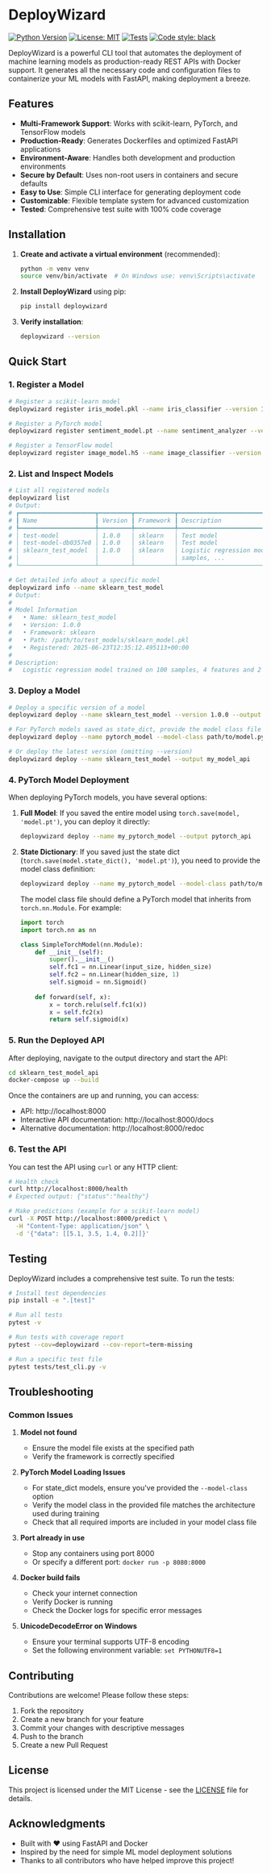 # DeployWizard

[![Python Version](https://img.shields.io/badge/python-3.9%2B-blue.svg)](https://www.python.org/downloads/)
[![License: MIT](https://img.shields.io/badge/License-MIT-yellow.svg)](https://opensource.org/licenses/MIT)
[![Tests](https://github.com/hemantsirsat/deploywizard/actions/workflows/tests.yml/badge.svg)](https://github.com/hemantsirsat/deploywizard/actions/workflows/tests.yml)
[![Code style: black](https://img.shields.io/badge/code%20style-black-000000.svg)](https://github.com/psf/black)

DeployWizard is a powerful CLI tool that automates the deployment of machine learning models as production-ready REST APIs with Docker support. It generates all the necessary code and configuration files to containerize your ML models with FastAPI, making deployment a breeze.

## Features

- **Multi-Framework Support**: Works with scikit-learn, PyTorch, and TensorFlow models
- **Production-Ready**: Generates Dockerfiles and optimized FastAPI applications
- **Environment-Aware**: Handles both development and production environments
- **Secure by Default**: Uses non-root users in containers and secure defaults
- **Easy to Use**: Simple CLI interface for generating deployment code
- **Customizable**: Flexible template system for advanced customization
- **Tested**: Comprehensive test suite with 100% code coverage

## Installation

1. **Create and activate a virtual environment** (recommended):
   ```bash
   python -m venv venv
   source venv/bin/activate  # On Windows use: venv\Scripts\activate
   ```

2. **Install DeployWizard** using pip:
   ```bash
   pip install deploywizard
   ```

3. **Verify installation**:
   ```bash
   deploywizard --version
   ```

## Quick Start

### 1. Register a Model

```bash
# Register a scikit-learn model
deploywizard register iris_model.pkl --name iris_classifier --version 1.0.0 --framework sklearn --description "Iris classifier with 95% accuracy"

# Register a PyTorch model
deploywizard register sentiment_model.pt --name sentiment_analyzer --version 2.1.0 --framework pytorch --description "BERT-based sentiment analysis"

# Register a TensorFlow model
deploywizard register image_model.h5 --name image_classifier --version 3.0.0 --framework tensorflow --description "CNN for image classification"
```

### 2. List and Inspect Models

```bash
# List all registered models
deploywizard list
# Output:
# ┏━━━━━━━━━━━━━━━━━━━━━┳━━━━━━━━━┳━━━━━━━━━━━┳━━━━━━━━━━━━━━━━━━━━━━━━━━━━━━━━━━━━━━━━━━━━━━━━━━┳━━━━━━━━━━━━━━━┓
# ┃ Name                ┃ Version ┃ Framework ┃ Description                                      ┃ Registered At ┃
# ┡━━━━━━━━━━━━━━━━━━━━━╇━━━━━━━━━╇━━━━━━━━━━━╇━━━━━━━━━━━━━━━━━━━━━━━━━━━━━━━━━━━━━━━━━━━━━━━━━━╇━━━━━━━━━━━━━━━┩
# │ test-model          │ 1.0.0   │ sklearn   │ Test model                                       │ 2025-06-23    │
# │ test-model-db0357e8 │ 1.0.0   │ sklearn   │ Test model                                       │ 2025-06-23    │
# │ sklearn_test_model  │ 1.0.0   │ sklearn   │ Logistic regression model trained on 100         │ 2025-06-23    │
# │                     │         │           │ samples, ...                                     │               │
# └─────────────────────┴─────────┴───────────┴──────────────────────────────────────────────────┴───────────────┘

# Get detailed info about a specific model
deploywizard info --name sklearn_test_model
# Output:
# 
# Model Information
#   • Name: sklearn_test_model
#   • Version: 1.0.0
#   • Framework: sklearn
#   • Path: /path/to/test_models/sklearn_model.pkl
#   • Registered: 2025-06-23T12:35:12.495113+00:00
#
# Description:
#   Logistic regression model trained on 100 samples, 4 features and 2 classes.
```

### 3. Deploy a Model

```bash
# Deploy a specific version of a model
deploywizard deploy --name sklearn_test_model --version 1.0.0 --output sklearn_test_model_api

# For PyTorch models saved as state_dict, provide the model class file
deploywizard deploy --name pytorch_model --model-class path/to/model.py --output pytorch_model_api

# Or deploy the latest version (omitting --version)
deploywizard deploy --name sklearn_test_model --output my_model_api
```

### 4. PyTorch Model Deployment

When deploying PyTorch models, you have several options:

1. **Full Model**: If you saved the entire model using `torch.save(model, 'model.pt')`, you can deploy it directly:
   ```bash
   deploywizard deploy --name my_pytorch_model --output pytorch_api
   ```

2. **State Dictionary**: If you saved just the state dict (`torch.save(model.state_dict(), 'model.pt')`), you need to provide the model class definition:
   ```bash
   deploywizard deploy --name my_pytorch_model --model-class path/to/model.py --output pytorch_api
   ```

   The model class file should define a PyTorch model that inherits from `torch.nn.Module`. For example:
   ```python
   import torch
   import torch.nn as nn
   
   class SimpleTorchModel(nn.Module):
       def __init__(self):
           super().__init__()
           self.fc1 = nn.Linear(input_size, hidden_size)
           self.fc2 = nn.Linear(hidden_size, 1)
           self.sigmoid = nn.Sigmoid()
       
       def forward(self, x):
           x = torch.relu(self.fc1(x))
           x = self.fc2(x)
           return self.sigmoid(x)
   ```

### 5. Run the Deployed API

After deploying, navigate to the output directory and start the API:

```bash
cd sklearn_test_model_api
docker-compose up --build
```

Once the containers are up and running, you can access:
- API: http://localhost:8000
- Interactive API documentation: http://localhost:8000/docs
- Alternative documentation: http://localhost:8000/redoc

### 6. Test the API

You can test the API using `curl` or any HTTP client:

```bash
# Health check
curl http://localhost:8000/health
# Expected output: {"status":"healthy"}

# Make predictions (example for a scikit-learn model)
curl -X POST http://localhost:8000/predict \
  -H "Content-Type: application/json" \
  -d '{"data": [[5.1, 3.5, 1.4, 0.2]]}'
```

## Testing

DeployWizard includes a comprehensive test suite. To run the tests:

```bash
# Install test dependencies
pip install -e ".[test]"

# Run all tests
pytest -v

# Run tests with coverage report
pytest --cov=deploywizard --cov-report=term-missing

# Run a specific test file
pytest tests/test_cli.py -v
```

## Troubleshooting

### Common Issues

1. **Model not found**
   - Ensure the model file exists at the specified path
   - Verify the framework is correctly specified

2. **PyTorch Model Loading Issues**
   - For state_dict models, ensure you've provided the `--model-class` option
   - Verify the model class in the provided file matches the architecture used during training
   - Check that all required imports are included in your model class file

3. **Port already in use**
   - Stop any containers using port 8000
   - Or specify a different port: `docker run -p 8080:8000`

4. **Docker build fails**
   - Check your internet connection
   - Verify Docker is running
   - Check the Docker logs for specific error messages

5. **UnicodeDecodeError on Windows**
   - Ensure your terminal supports UTF-8 encoding
   - Set the following environment variable: `set PYTHONUTF8=1`

## Contributing

Contributions are welcome! Please follow these steps:

1. Fork the repository
2. Create a new branch for your feature
3. Commit your changes with descriptive messages
4. Push to the branch
5. Create a new Pull Request

## License

This project is licensed under the MIT License - see the [LICENSE](LICENSE) file for details.

## Acknowledgments

- Built with ❤️ using FastAPI and Docker
- Inspired by the need for simple ML model deployment solutions
- Thanks to all contributors who have helped improve this project!
